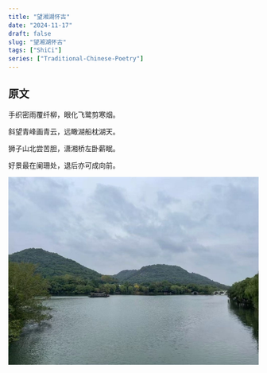 ```yaml
---
title: "望湘湖怀古"
date: "2024-11-17"
draft: false
slug: "望湘湖怀古"
tags: ["ShiCi"]
series: ["Traditional-Chinese-Poetry"]
---
```


## 原文

手织密雨覆纤柳，眼化飞鹭剪寒烟。

斜望青峰画青云，远瞰湖船枕湖天。

狮子山北尝苦胆，潇湘桥左卧薪眠。

好景最在阑珊处，退后亦可成向前。

![1](1.jpg)
